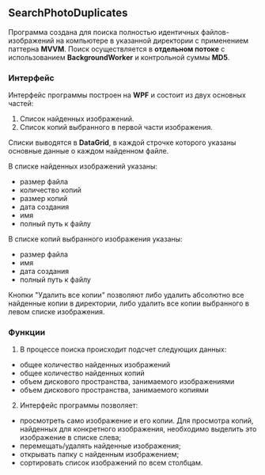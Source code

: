 ## SearchPhotoDuplicates

Программа создана для поиска полностью идентичных файлов-изображений на компьютере в указанной директории с применением паттерна **MVVM**.
Поиск осуществляется в **отдельном потоке** с использованием **BackgroundWorker** и контрольной суммы **MD5**.


### Интерфейс

Интерфейс программы построен на **WPF** и состоит из двух основных частей: 
1. Список найденных изображений.
2. Список копий выбранного в первой части изображения.

Списки выводятся в **DataGrid**, в каждой строчке которого указаны основные данные о каждом найденном файле.

В списке найденных изображений указаны:
+ размер файла
+ количество копий
+ размер копий
+ дата создания
+ имя
+ полный путь к файлу

В списке копий выбранного изображения указаны:
+ размер файла
+ имя
+ дата создания
+ полный путь к файлу

Кнопки "Удалить все копии" позволяют либо удалить абсолютно все найденные копии в директории, либо удалить все копии выбранного в левом списке изображения.

### Функции

1. В процессе поиска происходит подсчет следующих данных:
+ общее количество найденных изображений
+ общее количество найденных копий
+ объем дискового пространства, занимаемого изображениями
+ объем дискового пространства, занимаемого копиями

2. Интерфейс программы позволяет:
+ просмотреть само изображение и его копии. Для просмотра копий, найденных для конкретного изображения, необходимо выделить это изображение в списке слева;
+ перемещать/удалять найденные изображения;
+ открывать папку с найденным изображением;
+ сортировать список изображений по всем столбцам.
